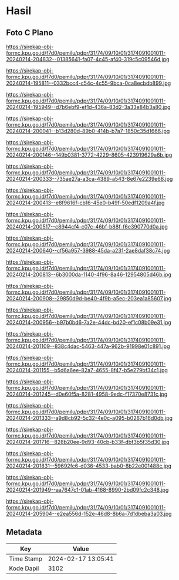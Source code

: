 # Hasil

## Foto C Plano

https://sirekap-obj-formc.kpu.go.id/f7d0/pemilu/pdpr/31/74/09/10/01/3174091001011-20240214-204832--01385641-fa07-4c45-af40-319c5c09546d.jpg

https://sirekap-obj-formc.kpu.go.id/f7d0/pemilu/pdpr/31/74/09/10/01/3174091001011-20240214-195811--0332bcc4-c54c-4c55-9bca-0ca8ecbdb899.jpg

https://sirekap-obj-formc.kpu.go.id/f7d0/pemilu/pdpr/31/74/09/10/01/3174091001011-20240214-195949--d7b6ebf9-ef1d-436a-83d2-3a33e84b3a80.jpg

https://sirekap-obj-formc.kpu.go.id/f7d0/pemilu/pdpr/31/74/09/10/01/3174091001011-20240214-200041--b13d280d-89b0-414b-b7a7-1850c35d1666.jpg

https://sirekap-obj-formc.kpu.go.id/f7d0/pemilu/pdpr/31/74/09/10/01/3174091001011-20240214-200146--149b0381-3772-4229-8605-423919629a6b.jpg

https://sirekap-obj-formc.kpu.go.id/f7d0/pemilu/pdpr/31/74/09/10/01/3174091001011-20240214-200333--735ae27a-a3ca-4389-a543-8e67e2239e68.jpg

https://sirekap-obj-formc.kpu.go.id/f7d0/pemilu/pdpr/31/74/09/10/01/3174091001011-20240214-200413--e8f9616f-cb16-45e0-b49f-50edf1209a4f.jpg

https://sirekap-obj-formc.kpu.go.id/f7d0/pemilu/pdpr/31/74/09/10/01/3174091001011-20240214-200517--c8944cf4-c07c-46bf-b88f-f6e390770d0a.jpg

https://sirekap-obj-formc.kpu.go.id/f7d0/pemilu/pdpr/31/74/09/10/01/3174091001011-20240214-200640--cf56a957-3988-45da-a231-2ae8daf38c74.jpg

https://sirekap-obj-formc.kpu.go.id/f7d0/pemilu/pdpr/31/74/09/10/01/3174091001011-20240214-200813--6b3000da-1140-4f96-8a46-12954805d46b.jpg

https://sirekap-obj-formc.kpu.go.id/f7d0/pemilu/pdpr/31/74/09/10/01/3174091001011-20240214-200908--29850d9d-be40-4f9b-a5ec-203ea1a85607.jpg

https://sirekap-obj-formc.kpu.go.id/f7d0/pemilu/pdpr/31/74/09/10/01/3174091001011-20240214-200956--b97b0bd6-7a2e-44dc-bd20-ef1c08b09e31.jpg

https://sirekap-obj-formc.kpu.go.id/f7d0/pemilu/pdpr/31/74/09/10/01/3174091001011-20240214-201109--838c4dac-5463-447a-962b-91998e01c891.jpg

https://sirekap-obj-formc.kpu.go.id/f7d0/pemilu/pdpr/31/74/09/10/01/3174091001011-20240214-201155--b5d6a6ee-82a7-4655-8f47-b5e279bf34c1.jpg

https://sirekap-obj-formc.kpu.go.id/f7d0/pemilu/pdpr/31/74/09/10/01/3174091001011-20240214-201245--d0e60f5a-8281-4958-9edc-f17370e8731c.jpg

https://sirekap-obj-formc.kpu.go.id/f7d0/pemilu/pdpr/31/74/09/10/01/3174091001011-20240214-201333--a9d8cb92-5c32-4e0c-a095-b0267b16d0db.jpg

https://sirekap-obj-formc.kpu.go.id/f7d0/pemilu/pdpr/31/74/09/10/01/3174091001011-20240214-201716--828b20ee-9d93-40cb-b33f-dbf3b5f35d30.jpg

https://sirekap-obj-formc.kpu.go.id/f7d0/pemilu/pdpr/31/74/09/10/01/3174091001011-20240214-201831--59692fc6-d036-4533-bab0-8b22e001488c.jpg

https://sirekap-obj-formc.kpu.go.id/f7d0/pemilu/pdpr/31/74/09/10/01/3174091001011-20240214-201949--aa7647c1-01ab-4168-8990-2bd09fc2c348.jpg

https://sirekap-obj-formc.kpu.go.id/f7d0/pemilu/pdpr/31/74/09/10/01/3174091001011-20240214-205904--e2ea556d-152e-46d8-8b6a-7d1dbeba3a03.jpg


## Metadata

| Key        | Value               |
| ---------- | ------------------- |
| Time Stamp | 2024-02-17 13:05:41 |
| Kode Dapil | 3102                |



